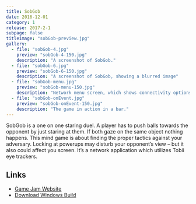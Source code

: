 ```yaml
---
title: SobGob
date: 2016-12-01
category: 1
release: 2017-2-1
subpage: false
titleimage: "sobGob-preview.jpg"
gallery:
  - file: "sobGob-4.jpg"
    preview: "sobGob-4-150.jpg"
    description: "A screenshot of SobGob."
  - file: "sobGob-6.jpg"
    preview: "sobGob-6-150.jpg"
    description: "A screenshot of SobGob, showing a blurred image"
  - file: "sobGob-menu.jpg"
    preview: "sobGob-menu-150.jpg"
    description: "Network menu screen, which shows connectivity options."
  - file: "sobGob-onEvent.jpg"
    preview: "sobGob-onEvent-150.jpg"
    description: "The game in action in a bar."
---
```


SobGob is a one on one staring duel. A player has to push balls towards the opponent by just staring at them. If both gaze on the same object nothing happens. This mind game is about finding the proper tactics against your adversary. Locking at powerups may disturb your opponent’s view – but it also could affect you screen. It’s a network application which utilizes Tobii eye trackers.

## Links

* [Game Jam Website](https://playful-interactive-environments.github.io/gamejam/2016/#dark-booty/)
* [Download Windows Build](https://playful-interactive-environments.github.io/gamejam/2016/games/darkbooty.zip)
